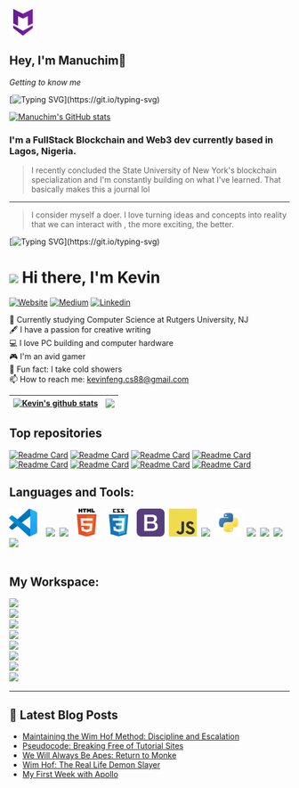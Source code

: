 ![alt text](https://github.com/adam-p/markdown-here/raw/master/src/common/images/icon48.png "Logo Title Text 1")
## Hey, I'm Manuchim👋
*Getting to know me*


[![Typing SVG](https://readme-typing-svg.herokuapp.com?font=Courier+new&color=%23808080&size=40&width=800&duration=6969&lines=Welcome+to+my+profile!)](https://git.io/typing-svg)


[![Manuchim's GitHub stats](https://github-readme-stats.vercel.app/api?username=mxnuchim&show_icons=true&theme=radical&hide=contribs,issues,prs,issues?count_private=true)](https://github.com/mxnuchim/github-readme-stats)

### I'm a FullStack Blockchain and Web3 dev currently based in Lagos, Nigeria.
> I recently concluded the State University of New York's blockchain specialization and I'm constantly building on what I've learned. That basically makes this a journal lol
---
> I consider myself a doer. I love turning ideas and concepts into reality that we can interact with , the more exciting, the better. 






[![Typing SVG](https://readme-typing-svg.herokuapp.com?font=Courier+new&color=%23808080&size=40&width=800&duration=6969&lines=Welcome+to+my+profile!)](https://git.io/typing-svg)
# <img src="https://raw.githubusercontent.com/iampavangandhi/iampavangandhi/master/gifs/Hi.gif" width="30px"> Hi there, I'm Kevin

[![Website](https://img.shields.io/badge/kevinfeng.ga-grey?style=for-the-badge&url=https%3A%2F%2Fkevinfeng.ga)](https://kevinfeng.ga/)
[![Medium](https://img.shields.io/badge/Medium-black?style=for-the-badge&logo=medium&logoColor=white&link=https://medium.com/@kevinfeng-cs88)](https://medium.com/@kevinfeng-cs88)
[![Linkedin](https://img.shields.io/badge/LinkedIn-blue?style=for-the-badge&logo=linkedin&labelColor=blue&link=https://www.linkedin.com/in/kevin-feng-87a174202/)](https://www.linkedin.com/in/kevin-feng-87a174202/)

:school: Currently studying Computer Science at Rutgers University, NJ</br>
:fountain_pen: I have a passion for creative writing</br>
:computer: I love PC building and computer hardware</br>
:video_game: I'm an avid gamer</br>
:shower: Fun fact: I take cold showers</br>
:mailbox: How to reach me: <a href="mailto:kevinfeng.cs88@gmail.com">kevinfeng.cs88@gmail.com</a>

| <a href="https://github.com/anuraghazra/github-readme-stats"><img align="center" src="https://github-readme-stats.vercel.app/api?username=kevinfengcs88&theme=github_dark&hide=contribs,issues&show_icons=true&hide_border=true" alt="Kevin's github stats" /></a> | <a href="https://github.com/anuraghazra/github-readme-stats"><img align="center" src="https://github-readme-stats.vercel.app/api/top-langs/?username=kevinfengcs88&theme=github_dark&layout=compact&hide_border=true" /></a> |
| ------------- | ------------- |

## Top repositories
[![Readme Card](https://github-readme-stats.vercel.app/api/pin/?username=kevinfengcs88&repo=kahoot-monkey&theme=github_dark)](https://github.com/kevinfengcs88/kahoot-monkey)
[![Readme Card](https://github-readme-stats.vercel.app/api/pin/?username=kevinfengcs88&repo=crud-list&theme=github_dark)](https://github.com/kevinfengcs88/crud-list)
[![Readme Card](https://github-readme-stats.vercel.app/api/pin/?username=kevinfengcs88&repo=kevinfeng.ga&theme=github_dark)](https://github.com/kevinfengcs88/kevinfeng.ga)
[![Readme Card](https://github-readme-stats.vercel.app/api/pin/?username=kevinfengcs88&repo=portfolio-template&theme=github_dark)](https://github.com/kevinfengcs88/portfolio-template)
[![Readme Card](https://github-readme-stats.vercel.app/api/pin/?username=kevinfengcs88&repo=python-projects&theme=github_dark)](https://github.com/kevinfengcs88/python-projects)
[![Readme Card](https://github-readme-stats.vercel.app/api/pin/?username=kevinfengcs88&repo=osrs-projects&theme=github_dark)](https://github.com/kevinfengcs88/osrs-projects)
[![Readme Card](https://github-readme-stats.vercel.app/api/pin/?username=kevinfengcs88&repo=piercetheheavens.ga&theme=github_dark)](https://github.com/kevinfengcs88/piercetheheavens.ga)
[![Readme Card](https://github-readme-stats.vercel.app/api/pin/?username=kevinfengcs88&repo=morse-learner&theme=github_dark)](https://github.com/kevinfengcs88/morse-learner)


## Languages and Tools:
<div>
  <img width=50px src="https://raw.githubusercontent.com/github/explore/80688e429a7d4ef2fca1e82350fe8e3517d3494d/topics/visual-studio-code/visual-studio-code.png">&nbsp;&nbsp;&nbsp;
  <img width=50px src="https://upload.wikimedia.org/wikipedia/commons/thumb/1/1d/PyCharm_Icon.svg/512px-PyCharm_Icon.svg.png">&nbsp;
  <img width=50px src="https://cdn.freebiesupply.com/logos/large/2x/eclipse-11-logo-png-transparent.png">&nbsp;
  <img width=50px src="https://raw.githubusercontent.com/github/explore/80688e429a7d4ef2fca1e82350fe8e3517d3494d/topics/html/html.png">&nbsp;
  <img width=50px src="https://raw.githubusercontent.com/github/explore/80688e429a7d4ef2fca1e82350fe8e3517d3494d/topics/css/css.png">&nbsp;
  <img width=50px src="https://raw.githubusercontent.com/github/explore/80688e429a7d4ef2fca1e82350fe8e3517d3494d/topics/bootstrap/bootstrap.png">&nbsp;
  <img width=50px src="https://raw.githubusercontent.com/github/explore/80688e429a7d4ef2fca1e82350fe8e3517d3494d/topics/javascript/javascript.png">&nbsp;
  <img width=50px src="https://seeklogo.com/images/N/nodejs-logo-FBE122E377-seeklogo.com.png">&nbsp;
  <img width=50px src="https://raw.githubusercontent.com/github/explore/80688e429a7d4ef2fca1e82350fe8e3517d3494d/topics/python/python.png">&nbsp;
  <img width=50px src="https://upload.wikimedia.org/wikipedia/commons/1/18/C_Programming_Language.svg">&nbsp;
  <img width=50px src="https://brandslogos.com/wp-content/uploads/images/large/java-logo-1.png">&nbsp;
  <img width=50px src="https://upload.wikimedia.org/wikipedia/commons/thumb/5/5f/Windows_logo_-_2012.svg/2048px-Windows_logo_-_2012.svg.png">&nbsp;
  <img width=50px src="https://cdn-icons-png.flaticon.com/512/518/518713.png">&nbsp;
</div>

</br>

## My Workspace:
<img height=40 src="https://img.shields.io/badge/windows-%230078D6.svg?&style=for-the-badge&logo=windows&logoColor=white"></br>
<img height=40 src="https://img.shields.io/badge/Zen 2-Ryzen%203700X-%23ED1C24?style=for-the-badge&logo=AMD"></br>
<img height=40 src="https://img.shields.io/badge/Corsair-Vengeance RGB PRO 16 GB-%23ffd900?style=for-the-badge&logo=corsair"></br>
<img height=40 src="https://img.shields.io/badge/RDNA%202-RX%206800-%23ED1C24?style=for-the-badge&logo=AMD"></br>
<img height=40 src="https://img.shields.io/badge/ROG%20STRIX-B550--F-%23000000?style=for-the-badge&logo=asus"></br>
<img height=40 src="https://img.shields.io/badge/Corsair-RM750x-%23ffd900?style=for-the-badge&logo=corsair"></br>
<img height=40 src="https://img.shields.io/badge/WD__Black-SN750 500 GB-%23000000?style=for-the-badge&logo=westerndigital"></br>
<img height=40 src="https://img.shields.io/badge/BarraCuda-2%20TB-%236EBE49?style=for-the-badge&logo=seagate"></br>

---

## 📕 Latest Blog Posts
<!-- BLOG-POST-LIST:START -->
- [Maintaining the Wim Hof Method: Discipline and Escalation](https://kevinfeng-cs88.medium.com/maintaining-the-wim-hof-method-discipline-and-escalation-a33adc507c4e?source=rss-952aa1b4a284------2)
- [Pseudocode: Breaking Free of Tutorial Sites](https://kevinfeng-cs88.medium.com/pseudocode-breaking-free-of-tutorial-sites-329ecd22efc4?source=rss-952aa1b4a284------2)
- [We Will Always Be Apes: Return to Monke](https://kevinfeng-cs88.medium.com/we-will-always-be-apes-return-to-monke-38f4848961f3?source=rss-952aa1b4a284------2)
- [Wim Hof: The Real Life Demon Slayer](https://kevinfeng-cs88.medium.com/wim-hof-the-real-life-demon-slayer-cacecd9f769?source=rss-952aa1b4a284------2)
- [My First Week with Apollo](https://kevinfeng-cs88.medium.com/my-first-week-with-apollo-658ad5824134?source=rss-952aa1b4a284------2)
<!-- BLOG-POST-LIST:END -->

